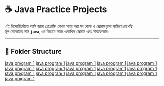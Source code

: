# ☕ Java Practice Projects

এই রিপোজিটরিতে আমি জাভা প্রোগ্রামিং শেখার সময় করা সব কোড ও প্রোগ্রামগুলো সাজিয়ে রেখেছি।  
মূল ফোল্ডারের নাম **`java`**, এর ভিতরে আছে একাধিক প্রোগ্রাম এবং সাবফোল্ডার।

---

## 📁 Folder Structure
[java program 1](./User_Input_Example.java)
[java program 1](./Number_Type.java)
[java program 1](./Day_Name.java)
[java program 1](./Odd_Even.java)
[java program 1](./Switch.java)
[java program 1](./Operators/Arithematic.java)
[java program 1](./Operators/Assignment_Operators.java)
[java program 1](./Operators/Logical_Operators.java)
[java program 1](./Operators/relational_Operators.java)
[java program 1](./Operators/Unary_Operators.java)
[java program 1](./Loop/Do_While_Loop_.java)
[java program 1](./Loop/For_Loop.java)
[java program 1](./Loop/While_loop.java)
[java program 1](./Loop/loop_example.java)
[java program 1](./break_and_Continue_Statement/Break_example.java)
[java program 1](./break_and_Continue_Statement/Continue_example.java) 
